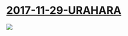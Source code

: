 # [2017-11-29-URAHARA](http://bangumi.bilibili.com/anime/6474/)
![](https://bilicover2017.github.io/iOS/2017-11-29.jpg)